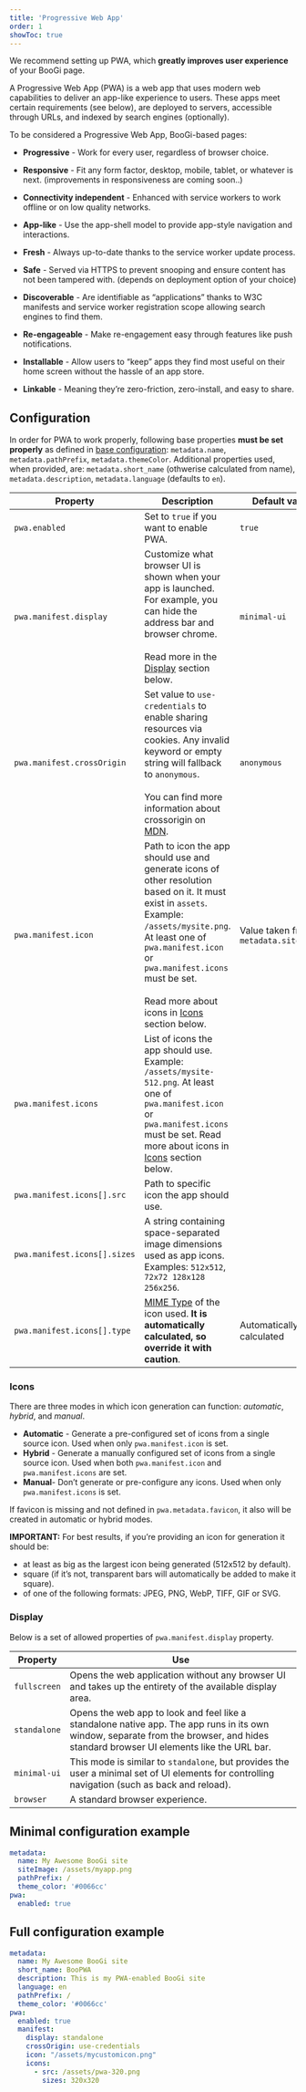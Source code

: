 ```yaml
---
title: 'Progressive Web App'
order: 1
showToc: true
---
```


<Tip>

We recommend setting up PWA, which **greatly improves
user experience** of your BooGi page.
</Tip>

A Progressive Web App (PWA) is a web app that uses modern web capabilities 
to deliver an app-like experience to users. These apps meet certain requirements
(see below), are deployed to servers, accessible through URLs, and indexed 
by search engines (optionally).

To be considered a Progressive Web App, BooGi-based pages:

* **Progressive** - Work for every user, regardless of browser choice.

* **Responsive** - Fit any form factor, desktop, mobile, tablet, or whatever is next.
  (improvements in responsiveness are coming soon..)

* **Connectivity independent** - Enhanced with service workers to work offline or on
  low quality networks.

* **App-like** - Use the app-shell model to provide app-style navigation and
  interactions.

* **Fresh** - Always up-to-date thanks to the service worker update process.

* **Safe** - Served via HTTPS to prevent snooping and ensure content has not been
  tampered with. (depends on deployment option of your choice)

* **Discoverable** - Are identifiable as “applications” thanks to W3C manifests
  and service worker registration scope allowing search engines to find them.

* **Re-engageable** - Make re-engagement easy through features like push notifications.

* **Installable** - Allow users to “keep” apps they find most useful on their
  home screen without the hassle of an app store.

* **Linkable** - Meaning they’re zero-friction, zero-install, and easy to share.

## Configuration

In order for PWA to work properly, following base properties **must 
be set properly** as defined in [base configuration](/configuration/settingup/base):
`metadata.name`, `metadata.pathPrefix`, `metadata.themeColor`.
Additional properties used, when provided, are: `metadata.short_name` (othwerise
calculated from name), `metadata.description`, `metadata.language` (defaults to `en`).

| Property                     | Description                                                                                                                                                                                                                                                                           | Default value                         |
|------------------------------|---------------------------------------------------------------------------------------------------------------------------------------------------------------------------------------------------------------------------------------------------------------------------------------|---------------------------------------|
| `pwa.enabled`                | Set to `true` if you want to enable PWA.                                                                                                                                                                                                                                              | `true`                                |
| `pwa.manifest.display`       | Customize what browser UI is shown when your app is launched. For example, you can hide the address bar and browser chrome.<br/><br/>Read more in the [Display](#display) section below.                                                                                                | `minimal-ui`                          |
| `pwa.manifest.crossOrigin`   | Set value to `use-credentials` to enable sharing resources via cookies. Any invalid keyword or empty string will fallback to `anonymous`.<br/><br/>You can find more information about crossorigin on [MDN](https://developer.mozilla.org/en-US/docs/Web/HTML/Attributes/crossorigin).  | `anonymous`                           |
| `pwa.manifest.icon`          | Path to icon the app should use and generate icons of other resolution based on it. It must exist in `assets`. Example: `/assets/mysite.png`. At least one of `pwa.manifest.icon` or `pwa.manifest.icons` must be set.<br/><br/>Read more about icons in [Icons](#icons) section below. | Value taken from `metadata.siteImage` |
| `pwa.manifest.icons`         | List of icons the app should use. Example: `/assets/mysite-512.png`. At least one of `pwa.manifest.icon` or `pwa.manifest.icons` must be set. Read more about icons in [Icons](#icons) section below.                                                                                 |                                       |
| `pwa.manifest.icons[].src`   | Path to specific icon the app should use.                                                                                                                                                                                                                                             |                                       |
| `pwa.manifest.icons[].sizes` | A string containing space-separated image dimensions used as app icons. Examples: `512x512`, `72x72 128x128 256x256`.                                                                                                                                                                 |                                       |
| `pwa.manifest.icons[].type`  | [MIME Type](https://developer.mozilla.org/en-US/docs/Web/HTTP/Basics_of_HTTP/MIME_types) of the icon used. **It is automatically calculated, so override it with caution**.                                                                                                           | Automatically calculated              |

### Icons

There are three modes in which icon generation can function: _automatic_,
_hybrid_, and _manual_.

* **Automatic** - Generate a pre-configured set of icons from a single source icon.
  Used when only `pwa.manifest.icon` is set.
* **Hybrid** - Generate a manually configured set of icons from a single source icon.
  Used when both `pwa.manifest.icon` and `pwa.manifest.icons` are set.
* **Manual**- Don’t generate or pre-configure any icons. 
  Used when only `pwa.manifest.icons` is set.

If favicon is missing and not defined in `pwa.metadata.favicon`, it also will be created
in automatic or hybrid modes.

<Info>

**IMPORTANT:** For best results, if you’re providing an icon for generation it should be:

* at least as big as the largest icon being generated (512x512 by default).
* square (if it’s not, transparent bars will automatically be added to make it square).
* of one of the following formats: JPEG, PNG, WebP, TIFF, GIF or SVG.
  
</Info>

### Display

Below is a set of allowed properties of `pwa.manifest.display` property.

| Property     | Use                                                                                                                                                                                  |
|--------------|--------------------------------------------------------------------------------------------------------------------------------------------------------------------------------------|
| `fullscreen` | Opens the web application without any browser UI and takes up the entirety of the available display area.                                                                            |
| `standalone` | Opens the web app to look and feel like a standalone native app. The app runs in its own window, separate from the browser, and hides standard browser UI elements like the URL bar. |
| `minimal-ui` | This mode is similar to `standalone`, but provides the user a minimal set of UI elements for controlling navigation (such as back and reload).                                       |
| `browser`    | A standard browser experience.                                                                                                                                                       |

## Minimal configuration example

```yaml
metadata:
  name: My Awesome BooGi site
  siteImage: /assets/myapp.png
  pathPrefix: /
  theme_color: '#0066cc'
pwa:
  enabled: true
```

## Full configuration example

```yaml
metadata:
  name: My Awesome BooGi site
  short_name: BooPWA
  description: This is my PWA-enabled BooGi site
  language: en
  pathPrefix: /
  theme_color: '#0066cc'
pwa:
  enabled: true
  manifest:
    display: standalone
    crossOrigin: use-credentials
    icon: "/assets/mycustomicon.png"
    icons:
      - src: /assets/pwa-320.png
        sizes: 320x320
```

